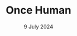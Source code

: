 ---
layout: post
date: 9 July 2024
title: Once Human
developer: Starry Studio
card-image: 1
banner-image: 0
banner-offset: 75
---